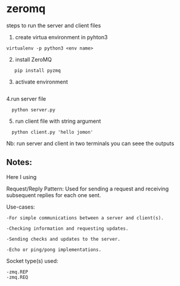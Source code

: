 # zeromq
steps to run the server and client files

  1. create virtua environment in pyhton3
  ```
  virtualenv -p python3 <env name>
  ```
  2. install ZeroMQ
  ```
     pip install pyzmq
  ```
    
  3. activate environment
  ```
  ```
  
  4.run server file
  ```
    python server.py
  ```
  
  5. run client file with string argument
  ```
    python client.py 'hello jomon'
  ```
  
  Nb: run server and client in two terminals you can seee the outputs
  
  ## Notes:
  
  Here I using 
  
  Request/Reply Pattern: Used for sending a request and receiving subsequent replies for each one sent.
  
  Use-cases:

    -For simple communications between a server and client(s).

    -Checking information and requesting updates.

    -Sending checks and updates to the server.

    -Echo or ping/pong implementations.

Socket type(s) used:

    -zmq.REP
    -zmq.REQ


  
